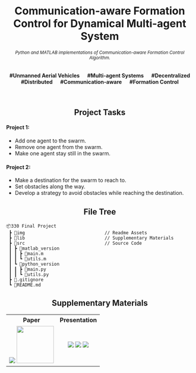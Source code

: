 <h1 align="center">Communication-aware Formation Control for Dynamical Multi-agent System</h1>

<h6 align="center"><small>Python and MATLAB implementations of Communication-aware Formation Control Algorithm.</small></h6>

<p align="center"><b>#Unmanned Aerial Vehicles &emsp; #Multi-agent Systems &emsp; #Decentralized<br/>#Distributed &emsp; #Communication-aware &emsp; #Formation Control</b></p>

</br>

<h2 align="center">Project Tasks</h2>

#### Project 1: 
- Add one agent to the swarm.
- Remove one agent from the swarm.
- Make one agent stay still in the swarm.

#### Project 2: 
- Make a destination for the swarm to reach to.
- Set obstacles along the way. 
- Develop a strategy to avoid obstacles while reaching the destination.

<h2 align="center">File Tree</h2>

```text
📦330 Final Project
 ┣ 📂img                              // Readme Assets
 ┣ 📂lib                              // Supplementary Materials
 ┣ 📂src                              // Source Code
 ┃ ┣ 📂matlab_version
 ┃ ┃ ┣ 📄main.m
 ┃ ┃ ┗ 📄utils.m
 ┃ ┗ 📂python_version
 ┃ ┃ ┣ 📄main.py
 ┃ ┃ ┗ 📄utils.py
 ┣ 📄.gitignore
 ┗ 📄README.md
```

<h2 align="center">Supplementary Materials</h2>

<table>
  <tr>
    <th>Paper</th>
    <th>Presentation</th>
  </tr>
  <tr>
    <td align="center">
          <a href="https://github.com/Sang-Buster/Communication-aware-Formation-Control/blob/main/lib/Li-paper.pdf"><img src="https://github.com/Sang-Buster/Communication-aware-Formation-Control/blob/main/img/cover_paper.png?raw=true" /></a>
          <a href="https://github.com/Sang-Buster/Communication-aware-Formation-Control/blob/main/lib/Li-paper.pdf"><img src="https://img.shields.io/badge/View%20More-282c34?style=for-the-badge&logoColor=white" width="100" /></a>
    </td>
    <td align="center">
          <a href="https://github.com/Sang-Buster/Communication-aware-Formation-Control/blob/main/lib/Xing-ppt.pdf"><img src="https://github.com/Sang-Buster/Communication-aware-Formation-Control/blob/main/img/cover_ppt.png?raw=true" /></a>
          <a href="https://github.com/Sang-Buster/Communication-aware-Formation-Control/blob/main/lib/Xing-ppt.pdf"><img src="https://img.shields.io/badge/View%20Slides-282c34?style=for-the-badge&logoColor=white" /></a>   
          <a href="https://github.com/Sang-Buster/Communication-aware-Formation-Control/assets/97267956/03072ecc-8218-40d9-a169-90774cb7c2ae"><img src="https://img.shields.io/badge/View%20Simulation%20Video-282c34?style=for-the-badge&logoColor=white" /></a>     
    </td>
  </tr>
</table>
